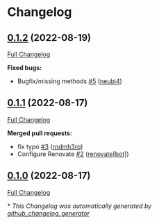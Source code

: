 # Changelog

## [0.1.2](https://github.com/T-Systems-MMS/fortilib/tree/0.1.2) (2022-08-19)

[Full Changelog](https://github.com/T-Systems-MMS/fortilib/compare/0.1.1...0.1.2)

**Fixed bugs:**

- Bugfix/missing methods [\#5](https://github.com/T-Systems-MMS/fortilib/pull/5) ([neubi4](https://github.com/neubi4))

## [0.1.1](https://github.com/T-Systems-MMS/fortilib/tree/0.1.1) (2022-08-17)

[Full Changelog](https://github.com/T-Systems-MMS/fortilib/compare/0.1.0...0.1.1)

**Merged pull requests:**

- fix typo [\#3](https://github.com/T-Systems-MMS/fortilib/pull/3) ([rndmh3ro](https://github.com/rndmh3ro))
- Configure Renovate [\#2](https://github.com/T-Systems-MMS/fortilib/pull/2) ([renovate[bot]](https://github.com/apps/renovate))

## [0.1.0](https://github.com/T-Systems-MMS/fortilib/tree/0.1.0) (2022-08-17)

[Full Changelog](https://github.com/T-Systems-MMS/fortilib/compare/433995dd2defe4bdcbb81736135cfe5517b35982...0.1.0)



\* *This Changelog was automatically generated by [github_changelog_generator](https://github.com/github-changelog-generator/github-changelog-generator)*

